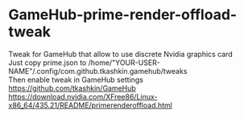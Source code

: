 # GameHub-prime-render-offload-tweak
Tweak for GameHub that allow to use discrete Nvidia graphics card  
Just copy prime.json to /home/"YOUR-USER-NAME"/.config/com.github.tkashkin.gamehub/tweaks  
Then enable tweak in GameHub settings
https://github.com/tkashkin/GameHub  
https://download.nvidia.com/XFree86/Linux-x86_64/435.21/README/primerenderoffload.html  
